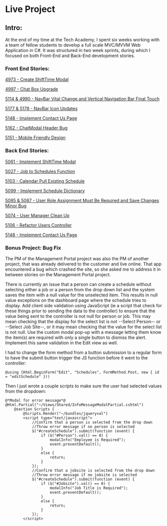 # Live Project

## Intro:

At the end of my time at the Tech Academy, I spent six weeks working with a team of fellow students to develop a full scale MVC/MVVM Web Application in C#. It was structured in two week sprints, during which I focused on both Front-End and Back-End development stories. 

### Front End Stories:

[4973 - Create ShiftTime Modal](https://github.com/allisonhill00/CSharpLiveProject/tree/master/FrontEndStories#create-shifttime-modal)

[4997 - Chat Box Upgrade](https://github.com/allisonhill00/CSharpLiveProject/tree/master/FrontEndStories#chat-box-upgrade)

[5114 & 4990 - NavBar Vital Change and Vertical Navigation Bar Final Touch](https://github.com/allisonhill00/CSharpLiveProject/tree/master/FrontEndStories#navbar-vital-change-and-vertical-navigation-bar-final-touch)

[5177 & 5178 - NavBar Icon Updates](https://github.com/allisonhill00/CSharpLiveProject/tree/master/FrontEndStories#navbar-icon-updates)

[5148 - Implement Contact Us Page](https://github.com/allisonhill00/CSharpLiveProject/blob/master/FrontEndStories/README.md#implement-contact-us-page)

[5162 - ChatModal Header Bug](https://github.com/allisonhill00/CSharpLiveProject/blob/master/FrontEndStories/README.md#chatmodal-header-bug)

[5151 - Mobile Friendly Design](https://github.com/allisonhill00/CSharpLiveProject/tree/master/FrontEndStories#mobile-friendly-design)

### Back End Stories:

[5061 - Implement ShiftTime Modal](https://github.com/allisonhill00/CSharpLiveProject/tree/master/BackEndStories#implement-shifttime-modal)

[5027 - Job to Schedules Function](https://github.com/allisonhill00/CSharpLiveProject/tree/master/BackEndStories#job-to-schedules-function)

[5103 - Calendar Pull Existing Schedule](https://github.com/allisonhill00/CSharpLiveProject/blob/master/BackEndStories/README.md#calendar-pull-existing-schedule)

[5099 - Implement Schedule Dictionary](https://github.com/allisonhill00/CSharpLiveProject/blob/master/BackEndStories/README.md#implement-schedule-dictionary)

[5085 & 5087 - User Role Assignment Must Be Required and Save Changes Minor Bug](https://github.com/allisonhill00/CSharpLiveProject/blob/master/BackEndStories/README.md#user-role-assignment-must-be-required-and-save-changes-minor-bug)

[5074 - User Manager Clean Up](https://github.com/allisonhill00/CSharpLiveProject/blob/master/BackEndStories/README.md#user-manager-clean-up)

[5106 - Refactor Users Controller](https://github.com/allisonhill00/CSharpLiveProject/blob/master/BackEndStories/README.md#refactor-users-controller)

[5148 - Implement Contact Us Page](https://github.com/allisonhill00/CSharpLiveProject/blob/master/BackEndStories/README.md#implement-contact-us-page)

### Bonus Project: Bug Fix

The PM of the Management Portal project was also the PM of another project, that was already delivered to the customer and live online. That app encountered a bug which crashed the site, so she asked me to address it in between stories on the Management Portal project. 

There is currently an issue that a person can create a schedule without selecting either a job or a person from the drop down list and the system saves the item with a null value for the unselected item. This results in null value exceptions on the dashboard page where the schedule tries to display. 
Add client side validation using JavaScript (ie a script that check for these things prior to sending the data to the controller) to ensure that the value being sent to the controller is not null for person or job. This may mean checking that the display for the select list is not --Select Person-- or --Select Job Site--, or it may mean checking that the value for the select list is not null. Use the custom modal pop-up with a message letting them know the item(s) are required with only a single button to dismiss the alert.
Implement this same validation in the Edit view as well.

I had to change the form method from a button submission to a regular form to have the submit button trigger the JS function before it went to the controller:
```
@using (Html.BeginForm("Edit", "Schedules", FormMethod.Post, new { id = "editSchedule" }))
```
Then I just wrote a couple scripts to make sure the user had selected values from the dropdown: 
```
@*Modal for error message*@
@Html.Partial("~/Views/Shared/InfoMessageModalPartial.cshtml")
    @section Scripts {
        @Scripts.Render("~/bundles/jqueryval")
        <script type="text/javascript">
            //Confirm that a person is selected from the drop down
            //Throw error message if no person is selected
            $("#createSchedule").submit(function (event) {
                if ($("#Person").val() == 0) {
                    modalInfo("Employee is Required");
                    event.preventDefault();
                }
                else {
                    return;
                }
            });
            //Confirm that a jobsite is selected from the drop down
            //Throw error message if no jobsite is selected
            $("#createSchedule").submit(function (event) {
                if ($("#Jobsite").val() == 0) {
                    modalInfo("Job Title is Required");
                    event.preventDefault();
                }
                else {
                    return;
                }
            });
        </script>
```
